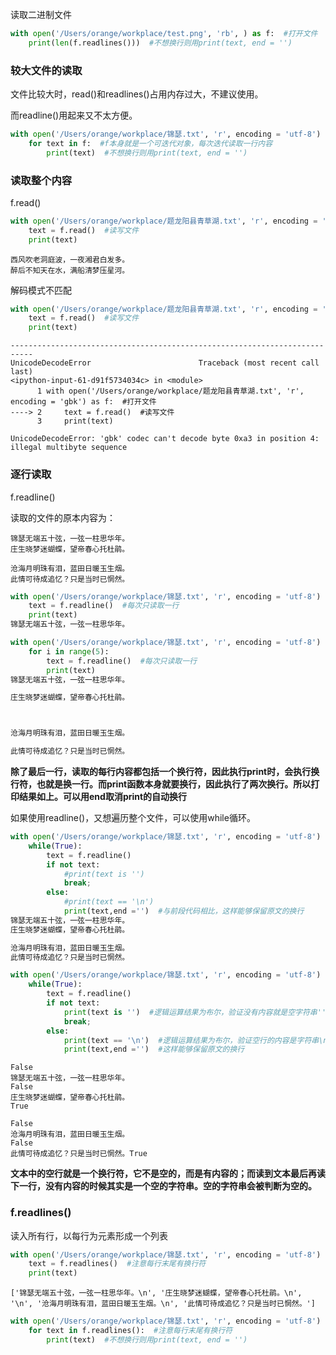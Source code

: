 读取二进制文件
```python
with open('/Users/orange/workplace/test.png', 'rb', ) as f:  #打开文件
    print(len(f.readlines()))  #不想换行则用print(text, end = '')
```
### 较大文件的读取
文件比较大时，read()和readlines()占用内存过大，不建议使用。

而readline()用起来又不太方便。
```python
with open('/Users/orange/workplace/锦瑟.txt', 'r', encoding = 'utf-8') as f:  #打开文件
    for text in f:  #f本身就是一个可迭代对象，每次迭代读取一行内容
        print(text)  #不想换行则用print(text, end = '')
```

### 读取整个内容

f.read()
```python
with open('/Users/orange/workplace/题龙阳县青草湖.txt', 'r', encoding = 'utf-8') as f:  #打开文件,r可缺省，但最好写上更清楚。
    text = f.read()  #读写文件
    print(text)
```
```
西风吹老洞庭波，一夜湘君白发多。
醉后不知天在水，满船清梦压星河。
```
解码模式不匹配
```python
with open('/Users/orange/workplace/题龙阳县青草湖.txt', 'r', encoding = 'gbk') as f:  #打开文件
    text = f.read()  #读写文件
    print(text)
```
```
---------------------------------------------------------------------------
UnicodeDecodeError                        Traceback (most recent call last)
<ipython-input-61-d91f5734034c> in <module>
      1 with open('/Users/orange/workplace/题龙阳县青草湖.txt', 'r', encoding = 'gbk') as f:  #打开文件
----> 2     text = f.read()  #读写文件
      3     print(text)

UnicodeDecodeError: 'gbk' codec can't decode byte 0xa3 in position 4: illegal multibyte sequence
```

### 逐行读取

f.readline()

读取的文件的原本内容为：
```
锦瑟无端五十弦，一弦一柱思华年。
庄生晓梦迷蝴蝶，望帝春心托杜鹃。

沧海月明珠有泪，蓝田日暖玉生烟。
此情可待成追忆？只是当时已惘然。
```
```python
with open('/Users/orange/workplace/锦瑟.txt', 'r', encoding = 'utf-8') as f:  #打开文件
    text = f.readline()  #每次只读取一行
    print(text)
锦瑟无端五十弦，一弦一柱思华年。
```
```python
with open('/Users/orange/workplace/锦瑟.txt', 'r', encoding = 'utf-8') as f:  #打开文件
    for i in range(5):
        text = f.readline()  #每次只读取一行
        print(text)  
锦瑟无端五十弦，一弦一柱思华年。

庄生晓梦迷蝴蝶，望帝春心托杜鹃。



沧海月明珠有泪，蓝田日暖玉生烟。

此情可待成追忆？只是当时已惘然。
```
**除了最后一行，读取的每行内容都包括一个换行符，因此执行print时，会执行换行符，也就是换一行。而print函数本身就要换行，因此执行了两次换行。所以打印结果如上。可以用end取消print的自动换行**

如果使用readline()，又想遍历整个文件，可以使用while循环。
```python
with open('/Users/orange/workplace/锦瑟.txt', 'r', encoding = 'utf-8') as f:  #打开文件
    while(True):
        text = f.readline()
        if not text:
            #print(text is '')
            break;
        else:
            #print(text == '\n')
            print(text,end ='')  #与前段代码相比，这样能够保留原文的换行
锦瑟无端五十弦，一弦一柱思华年。
庄生晓梦迷蝴蝶，望帝春心托杜鹃。

沧海月明珠有泪，蓝田日暖玉生烟。
此情可待成追忆？只是当时已惘然。
```
```python
with open('/Users/orange/workplace/锦瑟.txt', 'r', encoding = 'utf-8') as f:  #打开文件
    while(True):
        text = f.readline()
        if not text:
            print(text is '')  #逻辑运算结果为布尔，验证没有内容就是空字符串''
            break;
        else:
            print(text == '\n')  #逻辑运算结果为布尔，验证空行的内容是字符串\n
            print(text,end ='')  #这样能够保留原文的换行
```
```
False
锦瑟无端五十弦，一弦一柱思华年。
False
庄生晓梦迷蝴蝶，望帝春心托杜鹃。
True

False
沧海月明珠有泪，蓝田日暖玉生烟。
False
此情可待成追忆？只是当时已惘然。True
```
**文本中的空行就是一个换行符，它不是空的，而是有内容的；而读到文本最后再读下一行，没有内容的时候其实是一个空的字符串。空的字符串会被判断为空的。**

### f.readlines()

读入所有行，以每行为元素形成一个列表
```python
with open('/Users/orange/workplace/锦瑟.txt', 'r', encoding = 'utf-8') as f:  #打开文件
    text = f.readlines()  #注意每行末尾有换行符
    print(text)
```
```
['锦瑟无端五十弦，一弦一柱思华年。\n', '庄生晓梦迷蝴蝶，望帝春心托杜鹃。\n', '\n', '沧海月明珠有泪，蓝田日暖玉生烟。\n', '此情可待成追忆？只是当时已惘然。']
```
```python
with open('/Users/orange/workplace/锦瑟.txt', 'r', encoding = 'utf-8') as f:  #打开文件
    for text in f.readlines():  #注意每行末尾有换行符
        print(text)  #不想换行则用print(text, end = '')
```

